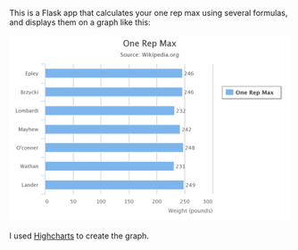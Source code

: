 This is a Flask app that calculates your one rep max using several formulas, and displays them on a graph like this:

![graph](chart.png)

I used [Highcharts](http://www.highcharts.com/) to create the graph.